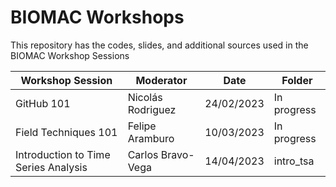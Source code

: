 # BIOMAC Workshops

This repository has the codes, slides, and additional sources used in the BIOMAC Workshop Sessions

| Workshop Session  | Moderator | Date | Folder |
| ------------- | ------------- | ------------- | ------------- |
| GitHub 101  | Nicolás Rodriguez | 24/02/2023 | In progress |
| Field Techniques 101  | Felipe Aramburo | 10/03/2023 | In progress |
| Introduction to Time Series Analysis | Carlos Bravo-Vega | 14/04/2023 | intro_tsa |
